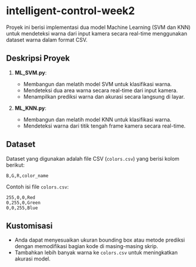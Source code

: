 # intelligent-control-week2
Proyek ini berisi implementasi dua model Machine Learning (SVM dan KNN) untuk mendeteksi warna dari input kamera secara real-time menggunakan dataset warna dalam format CSV.

## Deskripsi Proyek
1. **ML_SVM.py**:
   - Membangun dan melatih model SVM untuk klasifikasi warna.
   - Mendeteksi dua area warna secara real-time dari input kamera.
   - Menampilkan prediksi warna dan akurasi secara langsung di layar.

2. **ML_KNN.py**:
   - Membangun dan melatih model KNN untuk klasifikasi warna.
   - Mendeteksi warna dari titik tengah frame kamera secara real-time.

## Dataset
Dataset yang digunakan adalah file CSV (`colors.csv`) yang berisi kolom berikut:

```
B,G,R,color_name
```
Contoh isi file `colors.csv`:
```
255,0,0,Red
0,255,0,Green
0,0,255,Blue
```

## Kustomisasi
- Anda dapat menyesuaikan ukuran bounding box atau metode prediksi dengan memodifikasi bagian kode di masing-masing skrip.
- Tambahkan lebih banyak warna ke `colors.csv` untuk meningkatkan akurasi model.